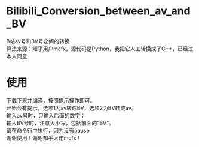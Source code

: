 # Bilibili_Conversion_between_av_and_BV
B站av号和BV号之间的转换  
算法来源：知乎用户mcfx，源代码是Python，我把它人工转换成了C++，已经过本人同意
# 使用
下载下来并编译，按照提示操作即可。  
开始会有提示，选项1为av转成BV，选项2为BV转成av。  
输入av号时，只输入后面的数字；  
输入BV号时，注意大小写，包括前面的"BV"。  
请在命令行中执行，因为没有pause  
谢谢使用！谢谢知乎大佬mcfx！  
